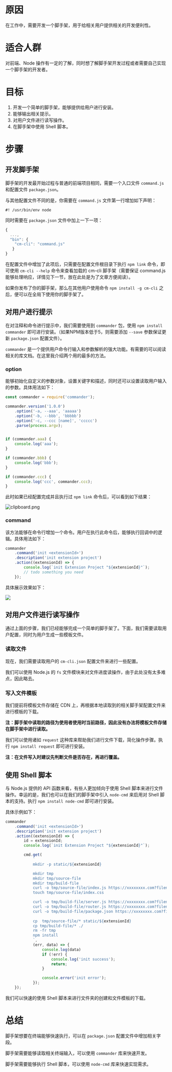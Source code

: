 # 原因

在工作中，需要开发一个脚手架，用于给相关用户提供相关的开发便利性。

# 适合人群

对前端、Node 操作有一定的了解，同时想了解脚手架开发过程或者需要自己实现一个脚手架的开发者。

# 目标

1. 开发一个简单的脚手架，能够提供给用户进行安装。
2. 能够输出相关提示。
3. 对用户文件进行读写操作。
4. 在脚手架中使用 Shell 脚本。

# 步骤

## 开发脚手架

脚手架的开发最开始过程与普通的前端项目相同，需要一个入口文件 `command.js` 和配置文件 `package.json`。

与其他配置文件不同的是，你需要在 `command.js` 文件第一行增加如下声明：

```
#! /usr/bin/env node
```

同时需要在 `package.json` 文件中加上一下一项：

```javascript
{
  ...,
  "bin": {
   	"cm-cli": "command.js"
   }
}
```

在配置文件中增加了此项后，只需要在配置文件根目录下执行 `npm link` 命令，即可使用 `cm-cli --help` 命令来查看加载的 cm-cli 脚手架（需要保证 command.js 能够处理响应，详情见下一节，放在此处是为了文章方便阅读）。

如果你发布了你的脚手架，那么在其他用户使用命令 `npm install -g cm-cli` 之后，便可以在全局下使用你的脚手架了。

## 对用户进行提示

在对注释和命令进行提示中，我们需要使用到 `commander` 包，使用 `npm install commander` 即可进行安装。（如果NPM版本低于5，则需要添加 `--save` 参数保证更新 `package.json` 配置文件）。

`commander` 是一个提供用户命令行输入和参数解析的强大功能。有需要的可以阅读相关的库文档。在这里我介绍两个用的最多的方法。

### option

能够初始化自定义的参数对象，设置关键字和描述，同时还可以设置读取用户输入的参数。具体用法如下：

```javascript
const commander = require('commander');

commander.version('1.0.0')
    .option('-a, --aaa', 'aaaaa')
    .option('-b, --bbb', 'bbbbb')
    .option('-c, --ccc [name]', 'ccccc')
    .parse(process.argv);


if (commander.aaa) {
    console.log('aaa');
}

if (commander.bbb) {
    console.log('bbb');
}

if (commander.ccc) {
    console.log('ccc', commander.ccc);
}
```

此时如果已经配置完成并且执行过 `npm link` 命令后，可以看到如下结果：

![clipboard.png][image-1]

### command

该方法能够在命令行增加一个命令。用户在执行此命令后，能够执行回调中的逻辑。具体用法如下：

```javascript
commander
    .command('init <extensionId>')
    .description('init extension project')
    .action((extensionId) => {
        console.log(`init Extension Project "${extensionId}"`);
		// todo something you need
    });
```

具体展示效果如下：

![][image-2]

## 对用户文件进行读写操作

通过上面的步骤，我们已经能够完成一个简单的脚手架了。下面，我们需要读取用户配置，同时为用户生成一些模板文件。

### 读取文件

现在，我们需要读取用户的 `cm-cli.json` 配置文件来进行一些配置。

我们可以使用 Node.js 的 `fs` 文件模块来对文件进度读操作，由于此处没有太多难点，因此略去。

### 写入文件模板

我们提前将模板文件存储在 CDN 上，再根据本地读取到的相关脚手架配置文件来进行模板的下载。

**注：脚手架中读取的路径为使用者使用时当前路径，因此没有办法将模板文件存储在脚手架中进行读取。**

我们可以使用诸如 `request` 这种库来帮助我们进行文件下载，简化操作步骤。执行 `npm install request` 即可进行安装。

**注：在文件写入时建议先判断文件是否存在，再进行覆盖。**

## 使用 Shell 脚本

与 Node.js 提供的 API 函数来看，有些人更加倾向于使用 Shell 脚本来进行文件操作。幸运的是，我们也可以在我们的脚手架中引入 `node-cmd` 来启用对 Shell 脚本的支持。执行 `npm install node-cmd` 即可进行安装。

具体示例如下：

```javascript
commander
    .command('init <extensionId>')
    .description('init extension project')
    .action((extensionId) => {
        id = extensionId;
        console.log(`init Extension Project "${extensionId}"`);

        cmd.get(
            `
            mkdir -p static/${extensionId}

            mkdir tmp
            mkdir tmp/source-file
            mkdir tmp/build-file
            curl -o tmp/source-file/index.js https://xxxxxxxx.com?filename=index.js
            touch tmp/source-file/index.css

            curl -o tmp/build-file/server.js https://xxxxxxxx.com?filename=server.js
            curl -o tmp/build-file/router.js https://xxxxxxxx.com?filename=router.js
            curl -o tmp/build-file/package.json https://xxxxxxxx.com?filename=package.json
            
            cp  tmp/source-file/* static/${extensionId}
            cp tmp/build-file/* ./
            rm -fr tmp
            npm install
            `,
            (err, data) => {
                console.log(data)
                if (!err) {
                    console.log('init success');
                    return;
                }

                console.error('init error');
            });
    });
```

我们可以快速的使用 Shell 脚本来进行文件夹的创建和文件模板的下载。

# 总结

脚手架想要在终端能够快速执行，可以在 `package.json` 配置文件中增加相关字段。

脚手架需要能够读取相关终端输入，可以使用 `commander` 库来快速开发。

脚手架需要能够执行 Shell 脚本，可以使用 `node-cmd` 库来快速实现需求。

[image-1]:	https://segmentfault.com/img/bVZB2r
[image-2]:	https://segmentfault.com/img/bVZB24